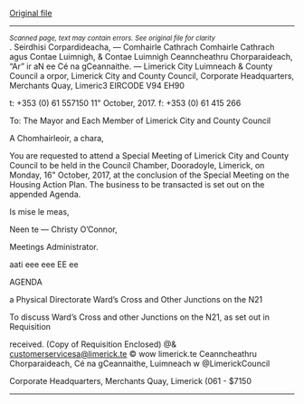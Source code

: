 [Original file](https://www.limerick.ie/sites/default/files/media/documents/2017-10/2%20Agenda%20Special%20Meeting%20161017%20-%20Ward%27s%20Cross%20and%20Other%20Junctions%20on%20N21.pdf)

---
*<small>Scanned page, text may contain errors. See original file for clarity</small>*  
. Seirdhisi Corpardideacha,
_—_ Comhairle Cathrach Comhairle Cathrach agus Contae Luimnigh,
& Contae Luimnigh Ceanncheathru Chorparaideach,
“Ar” ir aN ee Cé na gCeannaithe.
— Limerick City Luimneach
& County Council a
orpor,
Limerick City and County Council,
Corporate Headquarters,
Merchants Quay,
Limeric3
EIRCODE V94 EH90

t: +353 (0) 61 557150
11" October, 2017. f: +353 (0) 61 415 266

To: The Mayor and Each Member of Limerick City and County Council

A Chomhairleoir, a chara,

You are requested to attend a Special Meeting of Limerick City and County Council to be
held in the Council Chamber, Dooradoyle, Limerick, on Monday, 16" October, 2017, at the
conclusion of the Special Meeting on the Housing Action Plan. The business to be
transacted is set out on the appended Agenda.

Is mise le meas,

Neen te —
Christy O’Connor,

Meetings Administrator.

aati eee eee EE ee

AGENDA

a Physical Directorate
Ward’s Cross and Other Junctions on the N21

To discuss Ward’s Cross and other Junctions on the N21, as set out in Requisition

received.
(Copy of Requisition Enclosed)
@& customerservicesa@limerick.te
© wow limerick.te
Ceanncheathru Chorparaideach, Cé na gCeannaithe, Luimneach w @LimerickCouncil

Corporate Headquarters, Merchants Quay, Limerick (061 - $7150


---
